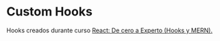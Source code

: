 # Custom Hooks

Hooks creados durante curso [React: De cero a Experto (Hooks y MERN).](https://www.udemy.com/course/react-cero-experto/)